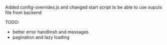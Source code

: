 Added config-overrides.js and changed start script to be able to use ouputs file from backend

TODO:
- better error handlinsh and messages
- pagination and lazy loading